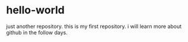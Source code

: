 # hello-world
just another repository.
this is my first repository.
i will learn more about github in the follow days.
